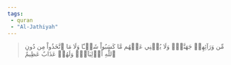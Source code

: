 ```yaml
---
tags: 
 - quran 
 - "Al-Jathiyah"
---
```


> مِّن وَرَآئِهِمۡ جَهَنَّمُۖ وَلَا يُغۡنِي عَنۡهُم مَّا كَسَبُواْ شَيۡـٔٗا وَلَا مَا ٱتَّخَذُواْ مِن دُونِ ٱللَّهِ أَوۡلِيَآءَۖ وَلَهُمۡ عَذَابٌ عَظِيمٌ
